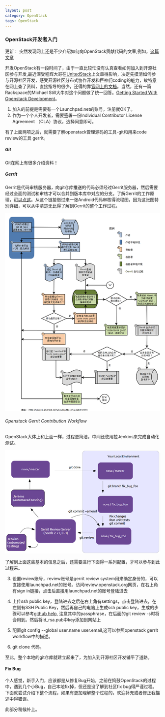 ```yaml
---
layout: post
category: OpenStack
tags: OpenStack 
---
```


### OpenStack开发者入门
 

更新： 突然发现网上还是不少介绍如何向OpenStack贡献代码的文章,例如，[这篇文章](http://www.ibm.com/developerworks/cn/cloud/library/cl-contributecode-openstack/)


开发OpenStack有一段时间了，由于一直比较忙没有认真查看如何加入到开源社区参与开发,最近深受程辉大哥在[UnitedStack](http://www.ustack.com/unitedstack-need-opensource-engineer)上文章得影响，决定先摸清如何参与开源社区开发，感受开源社区分布式协作开发和巨神们coding的魅力，故特意在网上查了资料，直接指导的很少，还得的靠[官网上的文档](http://www.openstack.org/assets/welcome-guide/OpenStackWelcomeGuide.pdf)。当然，还有一篇Rackspace的Michael Still大牛对这个问题做了统一回答。[Getting Started With Openstack Development](http://www.stillhq.com/openstack/20130416-summit.pdf)。

1.  加入的前提是需要有一个Launchpad.net的账号，注册就OK了。
2.  作为一个个人开发者，需要签署一份Individual Contributor License Agreement （CLA）协议，选择同意即可。

有了上面两项之后，就需要了解openstack管理源码的工具-git和用来code review的工具 gerrit。


##### Git

Git在网上有很多介绍资料！

##### Gerrit


Gerrit是代码审核服务器，向git仓库推送的代码必须经过Gerrit服务器，然后需要经过全面的测试和审核才可以合并到版本库中对应的分支。了解Gerrit的工作原理，[可以点这](http://www.worldhello.net/2010/11/10/2059.html)。从这个链接借过来一张Android代码审核得流程图，因为这张图特别详细，可以从中清楚无比得了解到Gerrit的整个工作过程。

<img src="/assets/img/gerrit-workflow.png" atl="Gerrit Workflow for android" width="700px"/>

###### Openstack Gerrit Contribution Workflow


OpenStack大体上和上面一样，过程更简洁，中间还使用拉Jenkins来完成自动化测试。

<img src="/assets/img/openstack_gerrit_Contribution_path.png" alt="OpenStack Gerrit Workflow" width="700px"/>

了解到上面这些基本的信息之后，还需要进行下面得一系列配置，才可以参与到此过程来。

3. 设置review账号，review账号是gerrit review system用来确定身份的，可以直接使用launchpad.net的账号。访问review.openstack.org网页，在右上角有sign in链接，点击后直接用launchpad.net的账号登陆进去

4. 上传ssh public key，登陆进去之后在右上角有settings，点击登陆进去，在左侧有SSH Public Key，然后再自己的电脑上生成ssh public key，生成的步骤可以参考[github help](https://help.github.com/articles/generating-ssh-keys), 注意其中的passphrase，在后面的git review -s时将会用到。然后将id_rsa.pub中key添加到网站上

5.  配置git config --global  user.name user.email,这可以参照openstack gerrit workflow中的描述。

6. git clone 代码。

至此，整个本地的git仓库就建立起来了，为加入到开源社区开发铺平了道路。


#### Fix Bug


个人感觉，新手入门，应该都是从修复Bug开始，之前在捣鼓OpenStack的过程中，遇到几个小Bug，自己本地fix掉，但还是没了解到社区fix bug得严谨过程。下面就尝试介绍下整个流程，如果有更加理解整个过程的，欢迎补充或者修正我描述中得错误。

此部分稍候补上。
